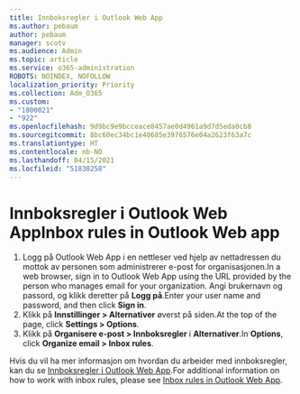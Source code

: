 ```yaml
---
title: Innboksregler i Outlook Web App
ms.author: pebaum
author: pebaum
manager: scotv
ms.audience: Admin
ms.topic: article
ms.service: o365-administration
ROBOTS: NOINDEX, NOFOLLOW
localization_priority: Priority
ms.collection: Adm_O365
ms.custom:
- "1800021"
- "922"
ms.openlocfilehash: 9d9bc9e9bcceace8457ae0d4961a9d7d5eda0cb8
ms.sourcegitcommit: 8bc60ec34bc1e40685e3976576e04a2623f63a7c
ms.translationtype: HT
ms.contentlocale: nb-NO
ms.lasthandoff: 04/15/2021
ms.locfileid: "51830258"
---
```

# <a name="inbox-rules-in-outlook-web-app"></a><span data-ttu-id="5e1a8-102">Innboksregler i Outlook Web App</span><span class="sxs-lookup"><span data-stu-id="5e1a8-102">Inbox rules in Outlook Web app</span></span>

1. <span data-ttu-id="5e1a8-103">Logg på Outlook Web App i en nettleser ved hjelp av nettadressen du mottok av personen som administrerer e-post for organisasjonen.</span><span class="sxs-lookup"><span data-stu-id="5e1a8-103">In a web browser, sign in to Outlook Web App using the URL provided by the person who manages email for your organization.</span></span> <span data-ttu-id="5e1a8-104">Angi brukernavn og passord, og klikk deretter på **Logg på**.</span><span class="sxs-lookup"><span data-stu-id="5e1a8-104">Enter your user name and password, and then click **Sign in**.</span></span>
2. <span data-ttu-id="5e1a8-105">Klikk på **Innstillinger > Alternativer** øverst på siden.</span><span class="sxs-lookup"><span data-stu-id="5e1a8-105">At the top of the page, click **Settings > Options**.</span></span>
3. <span data-ttu-id="5e1a8-106">Klikk på **Organisere e-post > Innboksregler** i **Alternativer**.</span><span class="sxs-lookup"><span data-stu-id="5e1a8-106">In **Options**, click **Organize email > Inbox rules**.</span></span>

<span data-ttu-id="5e1a8-107">Hvis du vil ha mer informasjon om hvordan du arbeider med innboksregler, kan du se [Innboksregler i Outlook Web App](https://support.office.com/article/inbox-rules-in-outlook-web-app-edea3d17-00c9-434b-b9b7-26ee8d9f5622).</span><span class="sxs-lookup"><span data-stu-id="5e1a8-107">For additional information on how to work with inbox rules, please see [Inbox rules in Outlook Web App](https://support.office.com/article/inbox-rules-in-outlook-web-app-edea3d17-00c9-434b-b9b7-26ee8d9f5622).</span></span>
